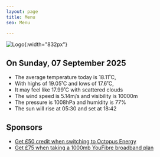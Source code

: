 ```yaml
---
layout: page
title: Menu
seo: Menu

---
```


![Logo](/images/logo.jpg){:width="832px"}

<!-- weather_marker starts -->
## On Sunday, 07 September 2025

- The average temperature today is 18.11˚C,
- With highs of 19.05˚C and lows of 17.6˚C,
- It may feel like 17.99˚C with scattered clouds
- The wind speed is 5.14m/s and visibility is 10000m
- The pressure is 1008hPa and humidity is 77%
- The sun will rise at 05:30 and set at 18:42

<!-- weather_marker ends -->

## Sponsors

- [Get £50 credit when switching to Octopus Energy](https://bit.ly/3oD1nnS)
- [Get £75 when taking a 1000mb YouFibre broadband plan](https://aklam.io/91zWhU?)
